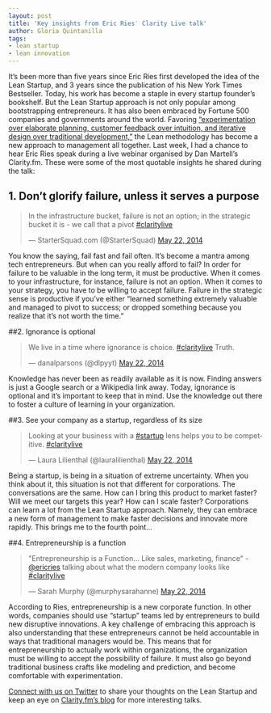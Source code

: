 ```yaml
---
layout: post
title: 'Key insights from Eric Ries′ Clarity Live talk'
author: Gloria Quintanilla
tags:
- lean startup
- lean innovation
---
```



It’s been more than five years since Eric Ries first developed the idea of the Lean Startup, and 3 years since the publication of his New York Times Bestseller. Today, his work has become a staple in every startup founder’s bookshelf. But the Lean Startup approach is not only popular among bootstrapping entrepreneurs. It has also been embraced by Fortune 500 companies and governments around the world. Favoring [“experimentation over elaborate planning, customer feedback over intuition, and iterative design over traditional development,”](http://hbr.org/2013/05/why-the-lean-start-up-changes-everything/ar/1) the Lean methodology has become a new approach to management all together. Last week, I had a chance to hear Eric Ries speak during a live webinar organised by Dan Martell’s Clarity.fm. These were some of the most quotable insights he shared during the talk:

## 1. Don’t glorify failure, unless it serves a purpose
<blockquote class="twitter-tweet" lang="en"><p>In the infrastructure bucket, failure is not an option; in the strategic bucket it is - we call that a pivot <a href="https://twitter.com/search?q=%23claritylive&amp;src=hash">#claritylive</a></p>&mdash; StarterSquad.com (@StarterSquad) <a href="https://twitter.com/StarterSquad/statuses/469535237522096128">May 22, 2014</a></blockquote>


You know the saying, fail fast and fail often. It’s become a mantra among tech entrepreneurs. But when can you really afford to fail? In order for failure to be valuable in the long term, it must be productive. When it comes to your infrastructure, for instance, failure is not an option. When it comes to your strategy, you have to be willing to accept failure. Failure in the strategic sense is productive if you’ve either “learned something extremely valuable and managed to pivot to success; or dropped something because you realize that it’s not worth the time.”

##2. Ignorance is optional
<blockquote class="twitter-tweet" lang="en"><p>We live in a time where ignorance is choice. <a href="https://twitter.com/search?q=%23claritylive&amp;src=hash">#claritylive</a> Truth.</p>&mdash; danalparsons (@dlpyyt) <a href="https://twitter.com/dlpyyt/statuses/469531904791023618">May 22, 2014</a></blockquote>

Knowledge has never been as readily available as it is now. Finding answers is just a Google search or a Wikipedia link away. Today, ignorance is optional and it’s important to keep that in mind. Use the knowledge out there to foster a culture of learning in your organization.

##3. See your company as a startup, regardless of its size
<blockquote class="twitter-tweet" lang="en"><p>Looking at your business with a <a href="https://twitter.com/search?q=%23startup&amp;src=hash">#startup</a> lens helps you to be competitive. <a href="https://twitter.com/search?q=%23claritylive&amp;src=hash">#claritylive</a></p>&mdash; Laura Lilienthal (@lauralilienthal) <a href="https://twitter.com/lauralilienthal/statuses/469527283808497664">May 22, 2014</a></blockquote>

Being a startup, is being in a situation of extreme uncertainty. When you think about it, this situation is not that different for corporations. The conversations are the same. How can I bring this product to market faster? Will we meet our targets this year? How can I scale faster?
Corporations can learn a lot from the Lean Startup approach. Namely, they can embrace a new form of management to make faster decisions and innovate more rapidly. This brings me to the fourth point…

##4. Entrepreneurship is a function
<blockquote class="twitter-tweet" lang="en"><p>&quot;Entrepreneurship is a Function... Like sales, marketing, finance&quot; -<a href="https://twitter.com/ericries">@ericries</a> talking about what the modern company looks like <a href="https://twitter.com/search?q=%23claritylive&amp;src=hash">#claritylive</a></p>&mdash; Sarah Murphy (@murphysarahanne) <a href="https://twitter.com/murphysarahanne/statuses/469528458671185920">May 22, 2014</a></blockquote>

According to Ries, entrepreneurship is a new corporate function. In other words, companies should use “startup” teams led by entrepreneurs to build new disruptive innovations. A key challenge of embracing this approach is also understanding that these entrepreneurs cannot be held accountable in ways that traditional managers would be. This means that for entrepreneurship to actually work within organizations, the organization must be willing to accept the possibility of failure. It must also go beyond traditional business crafts like modeling and prediction, and become comfortable with experimentation.

[Connect with us on Twitter](https://twitter.com/StarterSquad) to share your thoughts on the Lean Startup and keep an eye on [Clarity.fm’s blog](http://blog.clarity.fm/) for more interesting talks.
